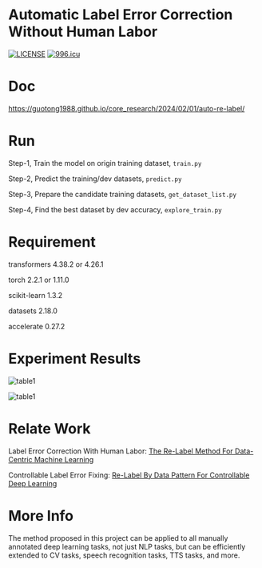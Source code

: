 # Automatic Label Error Correction Without Human Labor

[![LICENSE](https://img.shields.io/badge/license-Anti%20996-blue.svg)](https://github.com/996icu/996.ICU/blob/master/LICENSE)
[![996.icu](https://img.shields.io/badge/link-996.icu-red.svg)](https://996.icu)

# Doc

https://guotong1988.github.io/core_research/2024/02/01/auto-re-label/

# Run

Step-1, Train the model on origin training dataset, `train.py`

Step-2, Predict the training/dev datasets, `predict.py`

Step-3, Prepare the candidate training datasets, `get_dataset_list.py`

Step-4, Find the best dataset by dev accuracy, `explore_train.py`


# Requirement

transformers            4.38.2 or 4.26.1

torch                   2.2.1 or 1.11.0

scikit-learn            1.3.2

datasets                2.18.0

accelerate              0.27.2

# Experiment Results

![table1](https://guotong1988.github.io/assets/png/auto-relabel/table1.png)

![table1](https://guotong1988.github.io/assets/png/auto-relabel/table2.png)

# Relate Work

Label Error Correction With Human Labor: [The Re-Label Method For Data-Centric Machine Learning](https://arxiv.org/abs/2302.04391) 

Controllable Label Error Fixing: [Re-Label By Data Pattern For Controllable Deep Learning](https://www.techrxiv.org/users/679328/articles/679640)

# More Info

The method proposed in this project can be applied to all manually annotated deep learning tasks, not just NLP tasks, but can be efficiently extended to CV tasks, speech recognition tasks, TTS tasks, and more.

